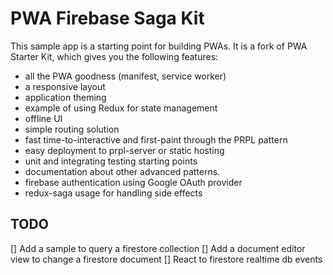 # PWA Firebase Saga Kit

This sample app is a starting point for building PWAs. It is a fork of PWA Starter Kit, which gives you the following features:
- all the PWA goodness (manifest, service worker)
- a responsive layout
- application theming
- example of using Redux for state management
- offline UI
- simple routing solution
- fast time-to-interactive and first-paint through the PRPL pattern
- easy deployment to prpl-server or static hosting
- unit and integrating testing starting points
- documentation about other advanced patterns.
- firebase authentication using Google OAuth provider
- redux-saga usage for handling side effects

## TODO
[] Add a sample to query a firestore collection
[] Add a document editor view to change a firestore document
[] React to firestore realtime db events
